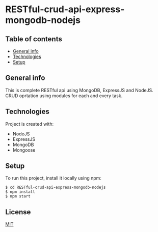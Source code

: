 # RESTful-crud-api-express-mongodb-nodejs

## Table of contents
* [General info](#general-info)
* [Technologies](#technologies)
* [Setup](#setup)

## General info
This is complete RESTful api using MongoDB, ExpressJS and NodeJS. CRUD oprtation using modules for each and every task.
	
## Technologies
Project is created with:
* NodeJS
* ExpressJS
* MongoDB
* Mongoose
	
## Setup
To run this project, install it locally using npm:

```
$ cd RESTful-crud-api-express-mongodb-nodejs
$ npm install
$ npm start
```
## License
[MIT](https://choosealicense.com/licenses/mit/)
